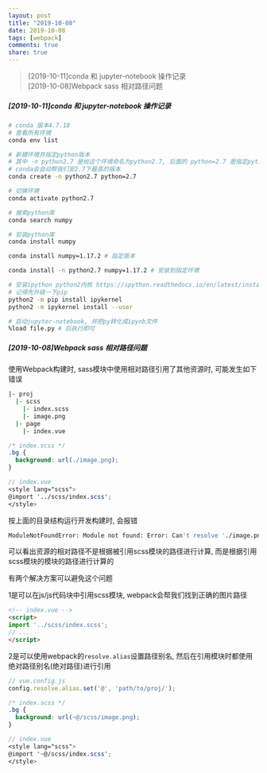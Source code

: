 ```yaml
---
layout: post
title: "2019-10-08"
date: 2019-10-08
tags: [webpack]
comments: true
share: true
---
```


> [2019-10-11]conda 和 jupyter-notebook 操作记录 <br>
> [2019-10-08]Webpack sass 相对路径问题 <br>

##### [2019-10-11]conda 和 jupyter-notebook 操作记录

```bash
# conda 版本4.7.10
# 查看所有环境
conda env list

# 新建环境并指定python版本
# 其中 -n python2.7 是给这个环境命名为python2.7, 后面的 python=2.7 是指定python的版本, 不用指定2.7.x
# conda会自动帮我们安2.7下最高的版本
conda create -n python2.7 python=2.7

# 切换环境
conda activate python2.7

# 搜索python库
conda search numpy

# 安装python库
conda install numpy

conda install numpy=1.17.2 # 指定版本

conda install -n python2.7 numpy=1.17.2 # 安装到指定环境

# 安装ipython python2内核 https://ipython.readthedocs.io/en/latest/install/kernel_install.html
# 记得先升级一下pip
python2 -m pip install ipykernel
python2 -m ipykernel install --user

# 启动jupyter-notebook, 并把py转化成ipynb文件
%load file.py # 后执行即可
```

##### [2019-10-08]Webpack sass 相对路径问题

使用Webpack构建时, sass模块中使用相对路径引用了其他资源时, 可能发生如下错误

```bash
|- proj
  |- scss
    |- index.scss
    |- image.png
  |- page
    |- index.vue
```

```scss
/* index.scss */
.bg {
  background: url(./image.png);
}

// index.vue
<style lang="scss">
@import '../scss/index.scss';
</style>
```

按上面的目录结构运行开发构建时, 会报错

```bash
ModuleNotFoundError: Module not found: Error: Can't resolve './image.png' in '/proj/page'
```

可以看出资源的相对路径不是根据被引用scss模块的路径进行计算, 而是根据引用scss模块的模块的路径进行计算的

有两个解决方案可以避免这个问题

1是可以在js/js代码块中引用scss模块, webpack会帮我们找到正确的图片路径

```html
<!-- index.vue -->
<script>
import '../scss/index.scss';
// ...
</script>
```

2是可以使用webpack的`resolve.alias`设置路径别名, 然后在引用模块时都使用绝对路径别名(绝对路径)进行引用

```js
// vue.config.js
config.resolve.alias.set('@', 'path/to/proj/');
```

```scss
/* index.scss */
.bg {
  background: url(~@/scss/image.png);
}

// index.vue
<style lang="scss">
@import '~@/scss/index.scss';
</style>
```

